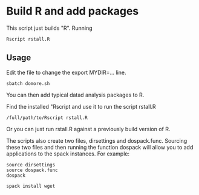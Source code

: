 # Build R and add packages 

This script just builds "R".  Running 

```
Rscript rstall.R 

```


## Usage

Edit the file to change the export MYDIR=... line.


```
sbatch domore.sh
```

You can then add typical datad analysis packages to R.

Find the installed "Rscript and use it to run the script rstall.R 

```
/full/path/to/Rscript rstall.R
```

Or you can just run rstall.R against a previously build version of R.

The scripts also create two files, dirsettings and dospack.func.  Sourcing these two files and then running the function dospack will allow you to add applications to the spack instances.  For example:

```
source dirsettings
source dospack.func
dospack

spack install wget
```
